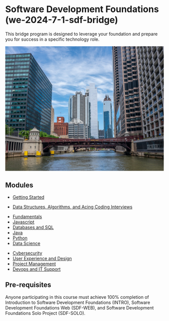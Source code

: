 # Software Development Foundations (we-2024-7-1-sdf-bridge)
This bridge program is designed to leverage your foundation and prepare you for success in a specific technology role.

![](./assets//chicago-bridge.jpg)

## Modules

- [Getting Started](./getting-started.md)
<!-- - [Career](./career.md) -->
<!-- - [Build](./build.md) -->
- [Data Structures, Algorithms, and Acing Coding Interviews](./data-structures-algorithms.md)
<!-- - [Patterns of Enterprise Applications: Design, Architecture, and Best Practices 📐](./patterns-of-enterprise-applications.md) -->
- [Fundamentals](./fundamentals.md)
- [Javascript](./javascript.md)
- [Databases and SQL](./databases-sql.md)
- [Java](./java.md)
- [Python](./python.md)
- [Data Science](./data-science.md)
<!-- - [CSS](./css.md) -->
<!-- - [Artificial Intelligence](./artificial-intelligence.md) -->
<!-- - [Cloud](./cloud.md) -->
<!-- - [Ruby](./ruby.md) -->
<!-- - [C#](./c-sharp.md) -->
<!-- - [Mobile](./mobile.md) -->
<!-- - [Design](./design.md) -->
- [Cybersecurity](./cybersecurity.md)
- [User Experience and Design](./ux-design.md)
- [Project Management](./project-management.md)
- [Devops and IT Support](./devops-it-support.md)

<!-- TODO: Career Academy: Digital Marketer -->

## Pre-requisites
Anyone participating in this course must achieve 100% completion of Introduction to Software Development Foundations (INTRO), Software Development Foundations Web (SDF-WEB), and Software Development Foundations Solo Project (SDF-SOLO).
